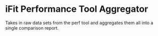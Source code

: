# iFit Performance Tool Aggregator
Takes in raw data sets from the perf tool and aggregates them all into a single comparison report.

